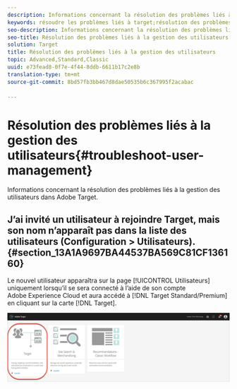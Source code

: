```yaml
---
description: Informations concernant la résolution des problèmes liés à la gestion des utilisateurs dans Adobe Target.
keywords: résoudre les problèmes liés à target;résolution des problèmes liés à target;utilisateurs;gestion des utilisateurs
seo-description: Informations concernant la résolution des problèmes liés à la gestion des utilisateurs dans Adobe Target.
seo-title: Résolution des problèmes liés à la gestion des utilisateurs
solution: Target
title: Résolution des problèmes liés à la gestion des utilisateurs
topic: Advanced,Standard,Classic
uuid: e73fead8-0f7e-4f44-8ddb-6611b17c2e8b
translation-type: tm+mt
source-git-commit: 8bd57fb3bb467d8dae50535b6c367995f2acabac

---
```



# Résolution des problèmes liés à la gestion des utilisateurs{#troubleshoot-user-management}

Informations concernant la résolution des problèmes liés à la gestion des utilisateurs dans Adobe Target.

## J’ai invité un utilisateur à rejoindre Target, mais son nom n’apparaît pas dans la liste des utilisateurs (Configuration &gt; Utilisateurs). {#section_13A1A9697BA44537BA569C81CF136160}

Le nouvel utilisateur apparaîtra sur la page [!UICONTROL Utilisateurs] uniquement lorsqu’il se sera connecté à l’aide de son compte Adobe Experience Cloud et aura accédé à [!DNL Target Standard/Premium] en cliquant sur la carte [!DNL Target].

![Carte Target](/help/administrating-target/assets/target_card_new.png)